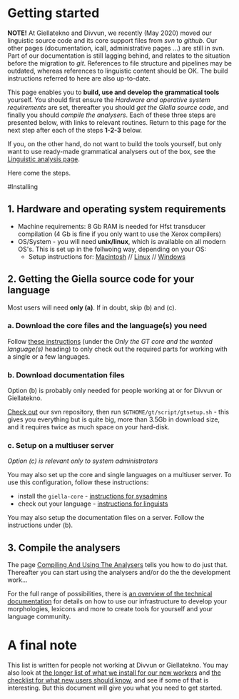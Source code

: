 # Getting started

**NOTE!** At Giellatekno and Divvun, we recently (May 2020) moved our linguistic source code and its core support files from *svn* to *github*. Our other pages (documentation, icall, administrative pages ...) are still in svn. Part of our documentation is still lagging behind, and relates to the situation before the migration to *git*. References to file structure and pipelines may be outdated, whereas references to linguistic content should be OK. The build instructions referred to here are also up-to-date.


This page enables you to **build, use and develop the grammatical tools** yourself. You should first ensure the *Hardware and operative system requirements* are set, thereafter you should *get the Giella source code*, and finally you should *compile the analysers*. Each of these three steps are presented below, with links to relevant routines. Return to this page for the next step after each of the steps **1-2-3** below.

If you, on the other hand, do not want to build the tools yourself, but only want to use ready-made grammatical analysers out of the box, see the  [Linguistic analysis page](ling/LinguisticAnalysis.html). 

Here come the steps.

#Installing


## 1. Hardware and operating system requirements


- Machine requirements: 8 Gb RAM is needed for Hfst transducer compilation (4 Gb is fine if you only want to use the Xerox compilers)
- OS/System - you will need **unix/linux**, which is available on all modern OS's. This is set up in the follwoing way, depending on your OS:
	- Setup instructions for: [Macintosh](GettingStartedOnTheMac.md) // [Linux](GettingStartedOnLinux.md) // [Windows](GettingStartedOnWindows.md)


## 2. Getting the Giella source code for your language

Most users will need **only (a)**. If in doubt, skip (b) and (c).

### a. Download the core files and the language(s) you need


Follow
[these instructions](/infra/infraremake/GettingStartedWithTheNewInfra.md)
(under the *Only the GT core and the wanted language(s)* heading) to only
check out the required parts for working with a single or a few languages.


### b. Download documentation files
Option (b) is probably only needed for people working at or for Divvun or Giellatekno.

[Check out](/tools/docu-svn-user.md) our svn repository, then run
`$GTHOME/gt/script/gtsetup.sh` - this gives you everything but is quite big,
more than 3.5Gb in download size, and it requires twice as much space on your hard-disk.


### c. Setup on a multiuser server
*Option (c) is relevant only to system administrators*


You may also set up the core and single languages on a multiuser server. To use this configuration, follow these instructions:


* install the `giella-core` -
  [instructions for sysadmins](SettingUpAMultiuserServer.md)
* check out your language -
  [instructions for linguists](GettingStartedOnAServer.md)


You may also setup the documentation files on a server. Follow the instructions under (b). 


## 3. Compile the analysers


The page [Compiling And Using The Analysers](CompilingAndUsingTheAnalysers.md) 
tells you how to do just that. Thereafter you can start using the analysers and/or 
do the the development work…


For the full range of possibilities, there is 
[an overview of the technical documentation](infrastructure.md) for details on how to use our
infrastructure to develop your morphologies, lexicons and more to create tools
for yourself and your language community.


# A final note


This list is written for people not working at Divvun or Giellatekno. You may
also look at
[the longer list of what we install for our new workers](install-overview.md)
and [the checklist for what new users should know](../admin/checklist.md), and
see if some of that is interesting. But this document will give you what you
need to get started.
